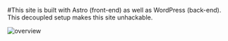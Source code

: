 #This site is built with Astro (front-end) as well as WordPress (back-end). This decoupled setup makes this site unhackable.

![overview](https://creatorspace.imgix.net/sites/aHR0cHM6Ly82NTlkN2UyMjg5YTA4NjMxMTBkOWFhNTgtLXZvbHVibGUtYmxhbmNtYW5nZS01OTA5NTkubmV0bGlmeS5hcHAv/screenshot.jpeg?width=600&height=600)
